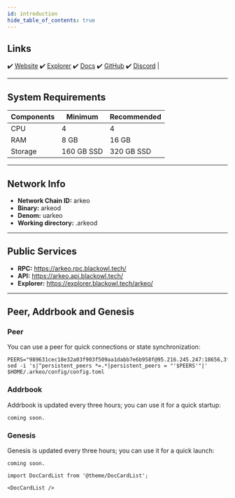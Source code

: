 ```yaml
---
id: introduction
hide_table_of_contents: true
---
```


## Links

✔️ [Website](https://https://arkeo.network/)
✔️ [Explorer](https://explorer.blackowl.tech/arkeo)
✔️ [Docs](https://docs.arkeo.network/)
✔️ [GitHub](https://github.com/arkeonetwork)
✔️ [Discord](https://discord.gg/BfEHpm6uFc) |

---

## **System Requirements**

| Components | Minimum      | **Recommended** |
|------------|--------------|-----------------|
| CPU        | 4            | 4               |
| RAM        | 8 GB         | 16 GB           |
| Storage    | 160 GB SSD   | 320 GB SSD      |


---

## **Network Info**

- **Network Chain ID:** arkeo
- **Binary:** arkeod
- **Denom:** uarkeo
- **Working directory:** .arkeod

---

## **Public Services**

- **RPC:** https://arkeo.rpc.blackowl.tech/
- **API:** https://arkeo.api.blackowl.tech/
- **Explorer:** https://explorer.blackowl.tech/arkeo/

---

## **Peer, Addrbook and Genesis**

### Peer
You can use a peer for quick connections or state synchronization:

```shell
PEERS="989631cec18e32a03f903f509aa1dabb7e6b958f@95.216.245.247:18656,3f9bc5552f02dce211db24d5e42c118c61c4abde@65.108.8.28:60656,25a9af68f987e254e50d6d7e6a1e68a5a40c1b7c@65.109.92.148:60556,e24fd023395afa87bd18e67782e9b0f1e8532600@65.21.203.204:18656,374facfe63ab4c786d484c2d7d614063190590b7@88.99.213.25:38656,b6b4397c840a2bb4e7ab0b88d309cba57874bd52@65.21.197.25:27656,33d0b2792e54b499d6ff45810a23bdec11679932@10.1.13.210:26656,6e87d9e361b83a5f4ccb4bbcece3792977fa1aaf@158.220.90.189:15756,e033753cac027fc6605a95dab3b3fc5550d4b9bf@65.109.84.33:40656,42e4dce8d0864b3581c486cdd24633f2a2966425@173.212.194.143:26656,2d373b02e7c1d0e3c251bc4ae2b1b7708f252fc8@65.109.93.58:40656"
sed -i 's|^persistent_peers *=.*|persistent_peers = "'$PEERS'"|' $HOME/.arkeo/config/config.toml
```

### Addrbook
Addrbook is updated every three hours; you can use it for a quick startup:

```shell
coming soon.
```
### Genesis
Genesis is updated every three hours; you can use it for a quick launch:
```shell
coming soon.
```

```mdx-code-block
import DocCardList from '@theme/DocCardList';

<DocCardList />
```

